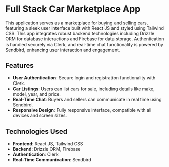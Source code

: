 Full Stack Car Marketplace App
==============================

This application serves as a marketplace for buying and selling cars, featuring a sleek user interface built with React JS and styled using Tailwind CSS. This app integrates robust backend technologies including Drizzle ORM for database interactions and Firebase for data storage. Authentication is handled securely via Clerk, and real-time chat functionality is powered by Sendbird, enhancing user interaction and engagement.

Features
--------

-   **User Authentication**: Secure login and registration functionality with Clerk.
-   **Car Listings**: Users can list cars for sale, including details like make, model, year, and price.
-   **Real-Time Chat**: Buyers and sellers can communicate in real time using Sendbird.
-   **Responsive Design**: Fully responsive interface, compatible with all devices and screen sizes.

Technologies Used
-----------------

-   **Frontend**: React JS, Tailwind CSS
-   **Backend**: Drizzle ORM, Firebase
-   **Authentication**: Clerk
-   **Real-Time Communication**: Sendbird
